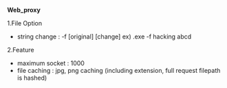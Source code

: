 **Web_proxy**

1.File Option 
- string change : -f [original] [change]    ex) .exe -f hacking abcd

2.Feature
- maximum socket : 1000
- file caching : jpg, png caching (including extension, full request filepath is hashed)
